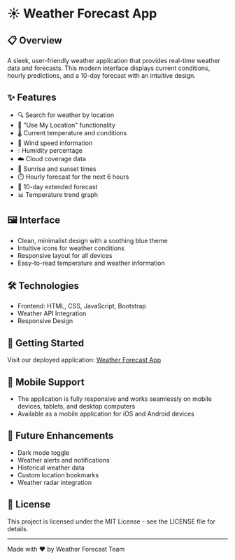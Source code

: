 # ☀️ Weather Forecast App

## 📋 Overview
A sleek, user-friendly weather application that provides real-time weather data and forecasts. This modern interface displays current conditions, hourly predictions, and a 10-day forecast with an intuitive design.

## ✨ Features
- 🔍 Search for weather by location
- 📍 "Use My Location" functionality
- 🌡️ Current temperature and conditions
- 💨 Wind speed information
- 💧 Humidity percentage
- ☁️ Cloud coverage data
- 🌅 Sunrise and sunset times
- ⏱️ Hourly forecast for the next 6 hours
- 📆 10-day extended forecast
- 📊 Temperature trend graph

## 🖼️ Interface
- Clean, minimalist design with a soothing blue theme
- Intuitive icons for weather conditions
- Responsive layout for all devices
- Easy-to-read temperature and weather information

## 🛠️ Technologies
- Frontend: HTML, CSS, JavaScript, Bootstrap
- Weather API Integration
- Responsive Design

## 🚀 Getting Started
Visit our deployed application: [Weather Forecast App](https://weather-forecast-system-psi.vercel.app/index.html)

## 📱 Mobile Support
- The application is fully responsive and works seamlessly on mobile devices, tablets, and desktop computers
- Available as a mobile application for iOS and Android devices

## 🔮 Future Enhancements
- Dark mode toggle
- Weather alerts and notifications
- Historical weather data
- Custom location bookmarks
- Weather radar integration

## 📄 License
This project is licensed under the MIT License - see the LICENSE file for details.

---

Made with ❤️ by Weather Forecast Team
